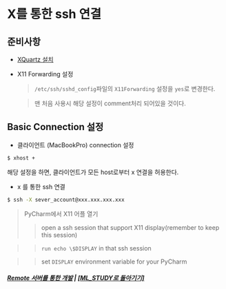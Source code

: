 # X를 통한 ssh 연결

## 준비사항

- [XQuartz 설치](https://www.xquartz.org)
- X11 Forwarding 설정

  > `/etc/ssh/sshd_config`파일의 `X11Forwarding` 설정을 `yes`로 변경한다.

  > 맨 처음 사용시 해당 설정이 comment처리 되어있을 것이다.

## Basic Connection 설정

- 클라이언트 (MacBookPro) connection 설정

```bash
$ xhost +
```

해당 설정을 하면, 클라이언트가 모든 host로부터 x 연결을 허용한다.

- x 를 통한 ssh 연결

```bash
$ ssh -X sever_account@xxx.xxx.xxx.xxx
```

> PyCharm에서 X11 어플 열기
>
> > open a ssh session that support X11 display(remember to keep this session)

> > `run echo \$DISPLAY` in that ssh session

> > set `DISPLAY` environment variable for your PyCharm

##### [Remote 서버를 통한 개발](Dev_On_Remote.md) | [[ML_STUDY로 돌아기기]](https://github.com/elemag1414/ML_STUDY)
